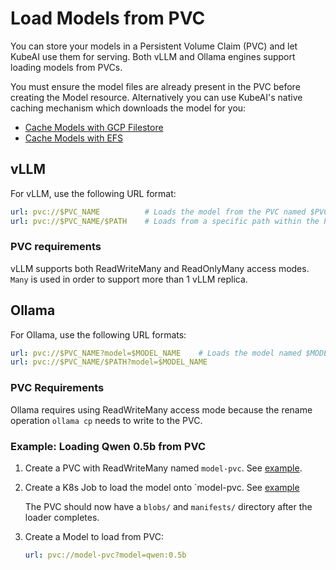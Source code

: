 # Load Models from PVC

You can store your models in a Persistent Volume Claim (PVC) and let KubeAI use them for serving.
Both vLLM and Ollama engines support loading models from PVCs.

You must ensure the model files are already present in the PVC before creating the Model resource.
Alternatively you can use KubeAI's native caching mechanism which downloads the model for you:

- [Cache Models with GCP Filestore](./cache-models-with-gcp-filestore.md)
- [Cache Models with EFS](./cache-models-with-aws-efs.md)


## vLLM

For vLLM, use the following URL format:
```yaml
url: pvc://$PVC_NAME          # Loads the model from the PVC named $PVC_NAME
url: pvc://$PVC_NAME/$PATH    # Loads from a specific path within the PVC
```

### PVC requirements

vLLM supports both ReadWriteMany and ReadOnlyMany access modes. `Many` is used in order to support more than 1 vLLM replica.


## Ollama

For Ollama, use the following URL formats:
```yaml
url: pvc://$PVC_NAME?model=$MODEL_NAME    # Loads the model named $MODEL_NAME that's loaded on the disk
url: pvc://$PVC_NAME/$PATH?model=$MODEL_NAME
```

### PVC Requirements
Ollama requires using ReadWriteMany access mode because the rename operation `ollama cp` needs to write to the PVC.

### Example: Loading Qwen 0.5b from PVC

1. Create a PVC with ReadWriteMany named `model-pvc`. See [example](https://github.com/kubeai-project/kubeai/blob/main/examples/ollama-pvc/pvc.yaml).
2. Create a K8s Job to load the model onto `model-pvc. See [example](https://github.com/kubeai-project/kubeai/blob/main/examples/ollama-pvc/job.yaml)

    The PVC should now have a `blobs/` and `manifests/` directory after the loader completes.


3. Create a Model to load from PVC:
   
   ```yaml
   url: pvc://model-pvc?model=qwen:0.5b
   ```
